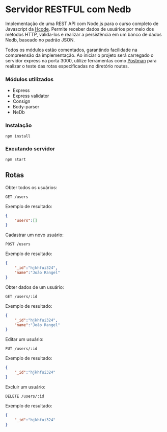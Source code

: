 # Servidor RESTFUL com Nedb

Implementação de uma REST API com Node.js para o curso completo de Javascript da [Hcode](https://hcode.com.br/ "Hcode"). Permite receber dados de usuários por meio dos métodos HTTP, valida-los e realizar a persistência em um banco de dados Nedb, baseado no padrão JSON.

Todos os módulos estão comentados, garantindo facilidade na compreensão da implementação. Ao iniciar o projeto será carregado o servidor express na porta 3000, utilize ferramentas como [Postman](https://www.postman.com/ "Postman") para realizar o teste das rotas especificadas no diretório routes. 

### Módulos utilizados

- Express
- Express validator
- Consign
- Body-parser
- NeDb

### Instalação
```
npm install
```

### Excutando servidor
```
npm start
```
## Rotas
Obter todos os usuários:
```
GET /users
```
Exemplo de resultado:
```json
{
    "users":[]
}
```

Cadastrar um novo usuário:
```
POST /users
```
Exemplo de resultado:
```json
{
    "_id":"hjkhfui324",
    "name":"João Rangel"
}
```

Obter dados de um usuário:
```
GET /users/:id
```
Exemplo de resultado:
```json
{
    "_id":"hjkhfui324",
    "name":"João Rangel"
}
```

Editar um usuário:
```
PUT /users/:id
```
Exemplo de resultado:
```json
{
    "_id":"hjkhfui324"
}
```

Excluir um usuário:
```
DELETE /users/:id
```
Exemplo de resultado:
```json
{
    "_id":"hjkhfui324"
}
```